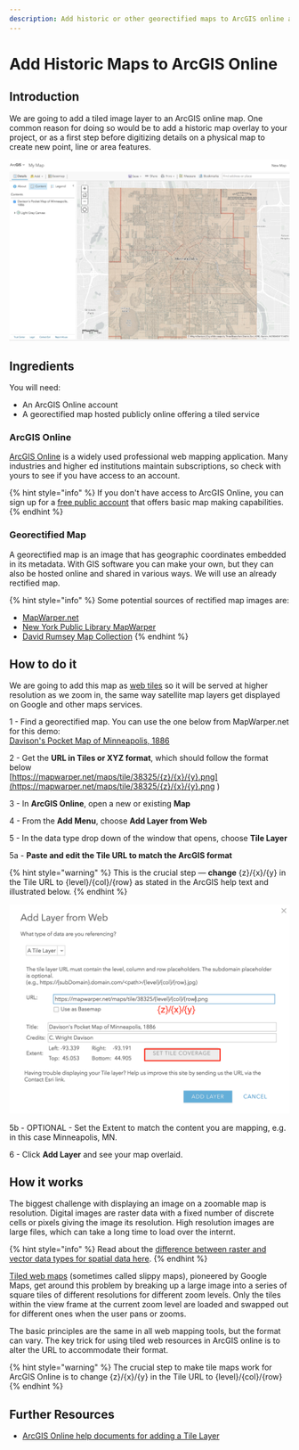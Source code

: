 ```yaml
---
description: Add historic or other georectified maps to ArcGIS online as an image layer.
---
```


# Add Historic Maps to ArcGIS Online

## Introduction

We are going to add a tiled image layer to an ArcGIS online map. One common reason for doing so would be to add a historic map overlay to your project, or as a first step before digitizing details on a physical map to create new point, line or area features.

![An 1886 historic map of Minneapolis, overlaid on the modern data](../.gitbook/assets/image.png)

## Ingredients

You will need:

* An ArcGIS Online account 
* A georectified map hosted publicly online offering a tiled service

### ArcGIS Online

[ArcGIS Online](https://www.arcgis.com/home/index.html) is a widely used professional web mapping application. Many industries and higher ed institutions maintain subscriptions, so check with yours to see if you have access to an account.

{% hint style="info" %}
If you don't have access to ArcGIS Online, you can sign up for a [free public account](https://www.arcgis.com/sharing/rest/oauth2/signup?client_id=arcgisonline&redirect_uri=http://www.arcgis.com&response_type=token) that offers basic map making capabilities.
{% endhint %}

### Georectified Map

A georectified map is an image that has geographic coordinates embedded in its metadata. With GIS software you can make your own, but they can also be hosted online and shared in various ways. We will use an already rectified map.

{% hint style="info" %}
Some potential sources of rectified map images are:

* [MapWarper.net](https://mapwarper.net/)
* [New York Public Library MapWarper](http://maps.nypl.org/warper/)
* [David Rumsey Map Collection](https://www.davidrumsey.com/view/georeferenced-maps)
{% endhint %}

## How to do it

We are going to add this map as [web tiles](https://en.wikipedia.org/wiki/Tiled_web_map) so it will be served at higher resolution as we zoom in, the same way satellite map layers get displayed on Google and other maps services.

1 - Find a georectified map. You can use the one below from MapWarper.net for this demo:  
   [Davison's Pocket Map of Minneapolis, 1886](https://mapwarper.net/maps/38325#Preview_Rectified_Map_tab)

2 - Get the **URL in Tiles or XYZ format**, which should follow the format below   
   [https://mapwarper.net/maps/tile/38325/{z}/{x}/{y}.png](https://mapwarper.net/maps/tile/38325/{z}/{x}/{y}.png
)

3 - In **ArcGIS Online**, open a new or existing **Map**

4 - From the **Add Menu**, choose **Add Layer from Web** 

5 - In the data type drop down of the window that opens, choose **Tile Layer** 

5a - **Paste and edit the Tile URL to match the ArcGIS format**

{% hint style="warning" %}
This is the crucial step  — **change** {z}/{x}/{y} in the Tile URL to {level}/{col}/{row} as stated in the ArcGIS help text and illustrated below.
{% endhint %}

![](../.gitbook/assets/image%20%281%29.png)

5b - OPTIONAL - Set the Extent to match the content you are mapping, e.g. in this case Minneapolis, MN.

6 - Click **Add Layer** and see your map overlaid.  

## How it works

The biggest challenge with displaying an image on a zoomable map is resolution. Digital images are raster data with a fixed number of discrete cells or pixels giving the image its resolution. High resolution images are large files, which can take a long time to load over the internt.

{% hint style="info" %}
Read about the [difference between raster and vector data types for spatial data here](https://gisgeography.com/spatial-data-types-vector-raster/).
{% endhint %}

[Tiled web maps](https://en.wikipedia.org/wiki/Tiled_web_map) \(sometimes called slippy maps\), pioneered by Google Maps, get around this problem by breaking up a large image into a series of square tiles of different resolutions for different zoom levels. Only the tiles within the view frame at the current zoom level are loaded and swapped out for different ones when the user pans or zooms.

The basic principles are the same in all web mapping tools, but the format can vary. The key trick for using tiled web resources in ArcGIS online is to alter the URL to accommodate their format.

{% hint style="warning" %}
The crucial step to make tile maps work for ArcGIS Online is to change {z}/{x}/{y} in the Tile URL to {level}/{col}/{row} 
{% endhint %}

## Further Resources

* [ArcGIS Online help documents for adding a Tile Layer](https://doc.arcgis.com/en/arcgis-online/create-maps/add-layers.htm#ESRI_SECTION2_2C913FF2022B4DD29BF9DA6CB6014EDB)

